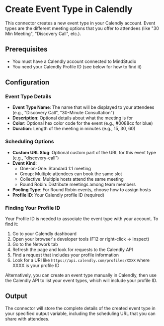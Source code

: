 # Create Event Type in Calendly

This connector creates a new event type in your Calendly account. Event types are the different meeting options that you offer to attendees (like "30 Min Meeting", "Discovery Call", etc.).

## Prerequisites

- You must have a Calendly account connected to MindStudio
- You need your Calendly Profile ID (see below for how to find it)

## Configuration

### Event Type Details

- **Event Type Name**: The name that will be displayed to your attendees (e.g., "Discovery Call", "30-Minute Consultation")
- **Description**: Optional details about what the meeting is for
- **Color**: Optional hex color code for the event (e.g., #0088cc for blue)
- **Duration**: Length of the meeting in minutes (e.g., 15, 30, 60)

### Scheduling Options

- **Custom URL Slug**: Optional custom part of the URL for this event type (e.g., "discovery-call")
- **Event Kind**: 
  - One-on-One: Standard 1:1 meeting
  - Group: Multiple attendees can book the same slot
  - Collective: Multiple hosts attend the same meeting
  - Round Robin: Distribute meetings among team members
- **Pooling Type**: For Round Robin events, choose how to assign hosts
- **Profile ID**: Your Calendly profile ID (required)

### Finding Your Profile ID

Your Profile ID is needed to associate the event type with your account. To find it:

1. Go to your Calendly dashboard
2. Open your browser's developer tools (F12 or right-click → Inspect)
3. Go to the Network tab
4. Refresh the page and look for requests to the Calendly API
5. Find a request that includes your profile information
6. Look for a URI like `https://api.calendly.com/profiles/XXXX` where XXXX is your profile ID

Alternatively, you can create an event type manually in Calendly, then use the Calendly API to list your event types, which will include your profile ID.

## Output

The connector will store the complete details of the created event type in your specified output variable, including the scheduling URL that you can share with attendees.